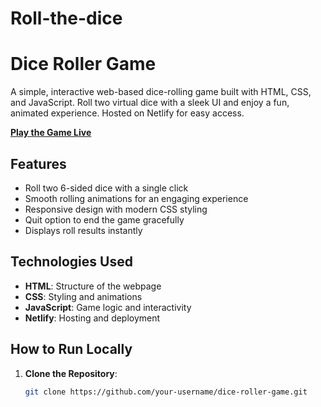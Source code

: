 # Roll-the-dice

# Dice Roller Game

A simple, interactive web-based dice-rolling game built with HTML, CSS, and JavaScript. Roll two virtual dice with a sleek UI and enjoy a fun, animated experience. Hosted on Netlify for easy access.

**[Play the Game Live](https://diceroller.netlify.app/)**

## Features
- Roll two 6-sided dice with a single click
- Smooth rolling animations for an engaging experience
- Responsive design with modern CSS styling
- Quit option to end the game gracefully
- Displays roll results instantly

## Technologies Used
- **HTML**: Structure of the webpage
- **CSS**: Styling and animations
- **JavaScript**: Game logic and interactivity
- **Netlify**: Hosting and deployment

## How to Run Locally
1. **Clone the Repository**:
   ```bash
   git clone https://github.com/your-username/dice-roller-game.git
